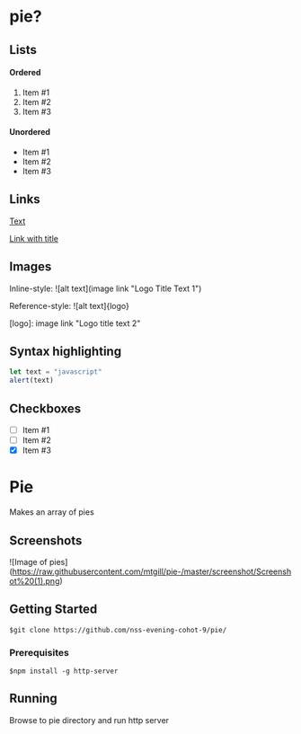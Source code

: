 # pie?

<!-- ## Text
Text is just typed into the document. 
two spaces at the end of a line create a new one.

Like this -->

## Lists
#### Ordered 
1. Item #1
2. Item #2 
3. Item #3

#### Unordered 
- Item #1  
- Item #2  
- Item #3

## Links
[Text](https://google.com)

[Link with title](https://www.google.com "Google's Homepage")

## Images 
Inline-style:
![alt text](image link "Logo Title Text 1")

Reference-style:
![alt text]{logo}

[logo]: image link "Logo title text 2" 

## Syntax highlighting 
```javascript
let text = "javascript"
alert(text)
```

## Checkboxes
- [ ] Item #1 
- [ ] Item #2
- [x] Item #3

# Pie
Makes an array of pies

## Screenshots 
![Image of pies] (https://raw.githubusercontent.com/mtgill/pie-/master/screenshot/Screenshot%20(1).png)

## Getting Started 
```
$git clone https://github.com/nss-evening-cohot-9/pie/
```

### Prerequisites
```
$npm install -g http-server
```

## Running
Browse to pie directory and run http server

